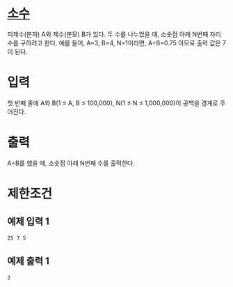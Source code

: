 # [소수](https://www.acmicpc.net/problem/1312)

피제수(분자) A와 제수(분모) B가 있다. 두 수를 나누었을 때, 소숫점 아래 N번째 자리수를 구하려고 한다. 예를 들어, A=3, B=4, N=1이라면, A÷B=0.75 이므로 출력 값은 7이 된다.

# 입력


첫 번째 줄에 A와 B(1 ≤ A, B ≤ 100,000), N(1 ≤ N ≤ 1,000,000)이 공백을 경계로 주어진다.

# 출력


A÷B를 했을 때, 소숫점 아래 N번째 수를 출력한다.

# 제한조건



## 예제 입력 1

```
25 7 5
```

## 예제 출력 1

```
2
```

